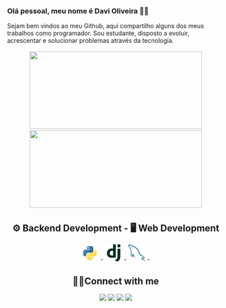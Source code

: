 ### Olá pessoal, meu nome é Davi Oliveira 🤙🏽

<div>
  <lin> Sejam bem vindos ao meu Github, aqui compartilho alguns dos meus trabalhos como programador. Sou estudante, disposto a evoluir, acrescentar e solucionar problemas através da tecnologia.</lin>
</div>
 <br>
  
<div align="center">
  <a>
  <img height="180em" width="400" src="https://github-readme-stats.vercel.app/api?username=davioliveiraes&show_icons=true&theme=dark&include_all_commits=true&count_private=true"/>
  <img height="180em" width="400" src="https://github-readme-stats.vercel.app/api/top-langs/?username=davioliveiraes&layout=compact&langs_count=7&theme=dark"/>

</div>
 
<div align="center">
  <h2> ⚙ Backend Development - 🖥 Web Development </h2>
  <img alt="Davi-PYTHON" heigth="30" width="40" src="https://raw.githubusercontent.com/devicons/devicon/master/icons/python/python-original.svg"/> -
  <img alt="Davi-Django" heigth="30" width="40" src="https://raw.githubusercontent.com/devicons/devicon/master/icons/django/django-plain.svg"/> -
  <img alt="Davi-MYSQL" heigth="30" width="40" src="https://raw.githubusercontent.com/devicons/devicon/master/icons/mysql/mysql-original.svg"/> -

</div>
  
<div align="center">
  <h2> 👨‍💻Connect with me</h2>
  <a href="https://www.linkedin.com/in/davi-oliveira-725950192/" target="_blank"><img src="https://img.shields.io/badge/-LinkedIn-%230077B5?style=for-the-badge&logo=linkedin&logoColor=white" target="_blank"></a>
  <a href="https://www.instagram.com/davidawidh/?hl=pt-br" target="_blank"><img src="https://img.shields.io/badge/Instagram-E4405F?style=for-the-badge&logo=instagram&logoColor=white" target="_blank"></a>
 <a href="https://discord.com/channels/@Davi Oliveira#5878" target="_blank"><img src="https://img.shields.io/badge/Discord-7289DA?style=for-the-badge&logo=discord&logoColor=white" target="_blank"></a> 
  <a href="mailto:limad9786@gmail.com"><img src="https://img.shields.io/badge/-Gmail-%23333?style=for-the-badge&logo=gmail&logoColor=white" target="_blank"></a>
</div>
